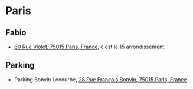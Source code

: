 # Paris

## Fabio
* [60 Rue Violet, 75015 Paris, France](https://maps.app.goo.gl/5ssHVW6vdqzMc48L7), c'est le 15 arrondissement.

## Parking
* Parking Bonvin Lecourbe, [28 Rue François Bonvin, 75015 Paris, France](https://maps.app.goo.gl/4bjn7M1xJiVn99iv6)
